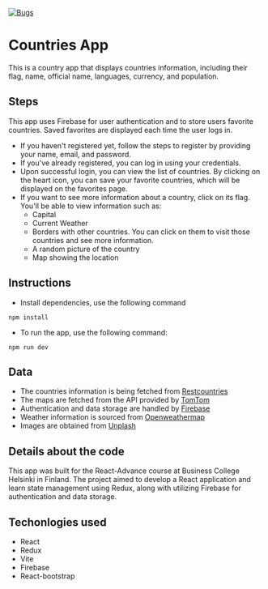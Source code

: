 [![Bugs](https://sonarcloud.io/api/project_badges/measure?project=MychelGarzon_countriesReact&metric=bugs)](https://sonarcloud.io/summary/new_code?id=MychelGarzon_countriesReact)

# Countries App

This is a country app that displays countries information, including their flag, name, official name, languages, currency, and population.

## Steps

This app uses Firebase for user authentication and to store users favorite countries. Saved favorites are displayed each time the user logs in.

- If you haven't registered yet, follow the steps to register by providing your name, email, and password.
- If you've already registered, you can log in using your credentials.
- Upon successful login, you can view the list of countries. By clicking on the heart icon, you can save your favorite countries, which will be displayed on the favorites page.
- If you want to see more information about a country, click on its flag. You'll be able to view information such as:
  - Capital
  - Current Weather
  - Borders with other countries. You can click on them to visit those countries and see more information.
  - A random picture of the country
  - Map showing the location

## Instructions

- Install dependencies, use the following command

```npm
npm install
```

- To run the app, use the following command:

```
npm run dev
```

## Data

- The countries information is being fetched from [Restcountries](https://restcountries.com)
- The maps are fetched from the API provided by [TomTom](https://developer.tomtom.com/)
- Authentication and data storage are handled by [Firebase](https://firebase.google.com/)
- Weather information is sourced from [Openweathermap](https://api.openweathermap.org)
- Images are obtained from [Unplash](https://unsplash.com/developers)

## Details about the code

This app was built for the React-Advance course at Business College Helsinki in Finland.
The project aimed to develop a React application and learn state management using Redux, along with utilizing Firebase for authentication and data storage.

## Techonlogies used

- React
- Redux
- Vite
- Firebase
- React-bootstrap
